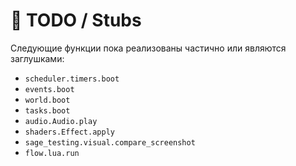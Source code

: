 # 📘 TODO / Stubs

Следующие функции пока реализованы частично или являются заглушками:

- `scheduler.timers.boot`
- `events.boot`
- `world.boot`
- `tasks.boot`
- `audio.Audio.play`
- `shaders.Effect.apply`
- `sage_testing.visual.compare_screenshot`
- `flow.lua.run`
